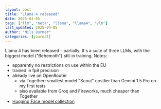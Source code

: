 ```yaml
---
layout: post
title: "Llama 4 released"
date: 2025-04-05
tags: ["llm", "meta", "llama", "llama4", "vlm"]
last_updated: 2025-04-05
author: "Nils Durner"
categories: [journal]
---
```


Llama 4 has been released - partially. It's a suite of three LLMs, with the biggest model ("Behemoth") still in training. Notes:
* apparently no restrictions on use within the EU
* trained in fp8 precision
* already live on OpenRouter
    * via Together: smallest model "Scout" costlier than Gemini 1.5 Pro on my first tests
    * also available from Groq and Fireworks, much cheaper than Together
* [Hugging Face model collection](https://huggingface.co/collections/meta-llama/llama-4-67f0c30d9fe03840bc9d0164)
